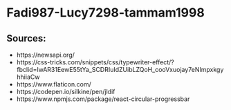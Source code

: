 # Fadi987-Lucy7298-tammam1998
<h2>Sources:</h2>
<ul>
  <li> https://newsapi.org/
  <li> https://css-tricks.com/snippets/css/typewriter-effect/?fbclid=IwAR31EewE55tYa_SCDRIuIdZUibLZQoH_cooVxuojay7eNImpxkgyhhiiaCw
  <li> https://www.flaticon.com/
  <li> https://codepen.io/silkine/pen/jldif
  <li> https://www.npmjs.com/package/react-circular-progressbar
 </ul>
